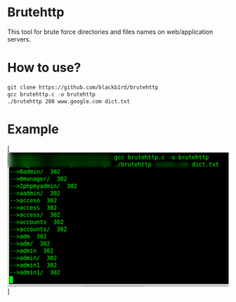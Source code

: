 Brutehttp
=========

This tool for brute force directories and files names on web/application servers.

How to use?
===========

```shell
git clone https://github.com/blackb1rd/brutehttp
gcc brutehttp.c -o brutehttp
./brutehttp 200 www.google.com dict.txt
```

Example
=======
[![example](https://github.com/blackb1rd/brutehttp/blob/master/image/example.png)]
